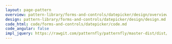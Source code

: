 ```yaml
---
layout: page-pattern
overview: pattern-library/forms-and-controls/datepicker/design/overview.md
design: pattern-library/forms-and-controls/datepicker/design/design.md
code_html: code/forms-and-controls/datepicker/code.md
code_angular: false
impl_jquery: https://rawgit.com/patternfly/patternfly/master-dist/dist/tests/bootstrap-datepicker.html
---
```

